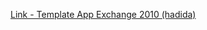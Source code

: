 [Link - Template App Exchange 2010 (hadida)](https://github.com/hadida/Zabbix/tree/master/Exchange2010/MailboxDatabase)
